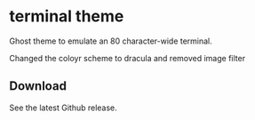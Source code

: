 # terminal theme

Ghost theme to emulate an 80 character-wide terminal.

Changed the coloyr scheme to dracula and removed image filter

## Download

See the latest Github release.
